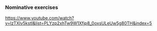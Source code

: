 ### Nominative exercises



https://www.youtube.com/watch?v=lzTXIv5kstI&list=PLYzp2xhTw9W1Xfjp8_0oxsULeUw5g80TH&index=5